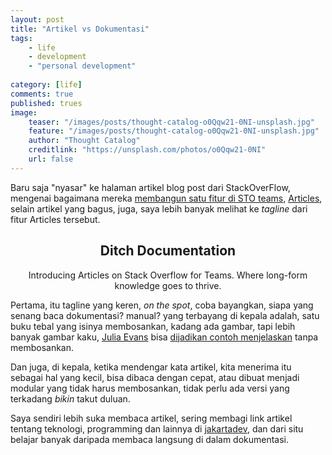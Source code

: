```yaml
---
layout: post
title: "Artikel vs Dokumentasi"
tags: 
    - life
    - development
    - "personal development"
        
category: [life]
comments: true
published: trues
image:
    teaser: "/images/posts/thought-catalog-o0Qqw21-0NI-unsplash.jpg"
    feature: "/images/posts/thought-catalog-o0Qqw21-0NI-unsplash.jpg"
    author: "Thought Catalog"
    creditlink: "https://unsplash.com/photos/o0Qqw21-0NI"
    url: false
---
```


Baru saja "nyasar" ke halaman artikel blog post dari StackOverFlow, mengenai bagaimana mereka [membangun satu fitur di STO teams](https://stackoverflow.blog/2020/08/12/how-we-built-it-articles-feature-stack-overflow-teams/), [Articles](https://stackoverflow.com/teams/features/articles), selain artikel yang bagus, juga, saya lebih banyak melihat ke *tagline* dari fitur Articles tersebut.

<!--more-->

<center><h2>Ditch Documentation</h2><p>Introducing Articles on Stack Overflow for Teams.
Where long-form knowledge goes to thrive.</p></center>

Pertama, itu tagline yang keren, *on the spot*, coba bayangkan, siapa yang senang baca dokumentasi? manual? yang terbayang di kepala adalah, satu buku tebal yang isinya membosankan, kadang ada gambar, tapi lebih banyak gambar kaku, [Julia Evans](https://jvns.ca/) bisa [dijadikan contoh menjelaskan](https://thenewstack.io/julia-evans-bite-size-zines-break-it-down/) tanpa membosankan.

Dan juga, di kepala, ketika mendengar kata artikel, kita menerima itu sebagai hal yang kecil, bisa dibaca dengan cepat, atau dibuat menjadi modular yang tidak harus membosankan, tidak perlu ada versi yang terkadang *bikin* takut duluan.

Saya sendiri lebih suka membaca artikel, sering membagi link artikel tentang teknologi, programming dan lainnya di [jakartadev](https://jakartadev.org), dan dari situ belajar banyak daripada membaca langsung di dalam dokumentasi.